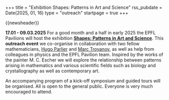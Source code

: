 +++
title       = "Exhibition Shapes: Patterns in Art and Science"
rss_pubdate = Date(2025, 01, 16)
type        = "outreach"
startpage   = true
+++

{{newsheader}}

**17.01 - 09.03.2025** For a good month and a half in early 2025
the EPFL Pavilions will host the exhibition
[**Shapes: Patterns in Art and Science**](https://epfl-pavilions.ch/fr/exhibitions/shapes).
This **outreach event** we co-organise
in collaboration with two fellow mathematicians,
[Hugo Parlier](https://math.uni.lu/parlier/) and [Marc Troyanov](https://people.epfl.ch/marc.troyanov),
as well as help from colleagues in physics and the EPFL Pavilion team.
Inspired by the works of the painter M. C. Escher we will explore
the relationship between patterns arising in mathematics and various
scientific fields such as biology and crystallography as well as contemporary art.

An accompanying program of a kick-off symposium and guided tours will be organised.
All is open to the general public. Everyone is very much encouraged to attend.
